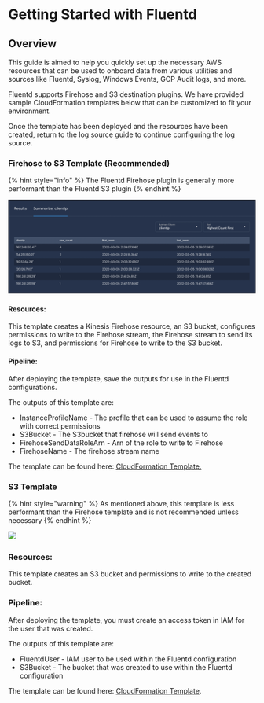 # Getting Started with Fluentd

## Overview

This guide is aimed to help you quickly set up the necessary AWS resources that can be used to onboard data from various utilities and sources like Fluentd, Syslog, Windows Events, GCP Audit logs, and more.

Fluentd supports Firehose and S3 destination plugins. We have provided sample CloudFormation templates below that can be customized to fit your environment.

Once the template has been deployed and the resources have been created, return to the log source guide to continue configuring the log source.

### Firehose to S3 Template (Recommended) <a href="#firehose-to-s3-template-recommended" id="firehose-to-s3-template-recommended"></a>

{% hint style="info" %}
The Fluentd Firehose plugin is generally more performant than the Fluentd S3 plugin
{% endhint %}

![](<../../.gitbook/assets/image (24) (1).png>)

#### **Resources**:

This template creates a Kinesis Firehose resource, an S3 bucket, configures permissions to write to the Firehose stream, the Firehose stream to send its logs to S3, and permissions for Firehose to write to the S3 bucket.

#### **Pipeline:**

After deploying the template, save the outputs for use in the Fluentd configurations.

The outputs of this template are:

* InstanceProfileName - The profile that can be used to assume the role with correct permissions
* S3Bucket - The S3bucket that firehose will send events to
* FirehoseSendDataRoleArn - Arn of the role to write to Firehose
* FirehoseName - The firehose stream name

The template can be found here: [CloudFormation Template.](https://github.com/panther-labs/panther-auxiliary/blob/main/cloudformation/panther-fluentd-firehose.yml)

### S3 Template <a href="#s3-template" id="s3-template"></a>

{% hint style="warning" %}
As mentioned above, this template is less performant than the Firehose template and is not recommended unless necessary
{% endhint %}

![](<../../.gitbook/assets/image (25).png>)

### **Resources**:

This template creates an S3 bucket and permissions to write to the created bucket.

### **Pipeline:**

After deploying the template, you must create an access token in IAM for the user that was created.

The outputs of this template are:

* FluentdUser - IAM user to be used within the Fluentd configuration
* S3Bucket - The bucket that was created to use within the Fluentd configuration

The template can be found here: [CloudFormation Template](https://github.com/panther-labs/panther-auxiliary/blob/main/cloudformation/panther-fluentd-s3.yml).

